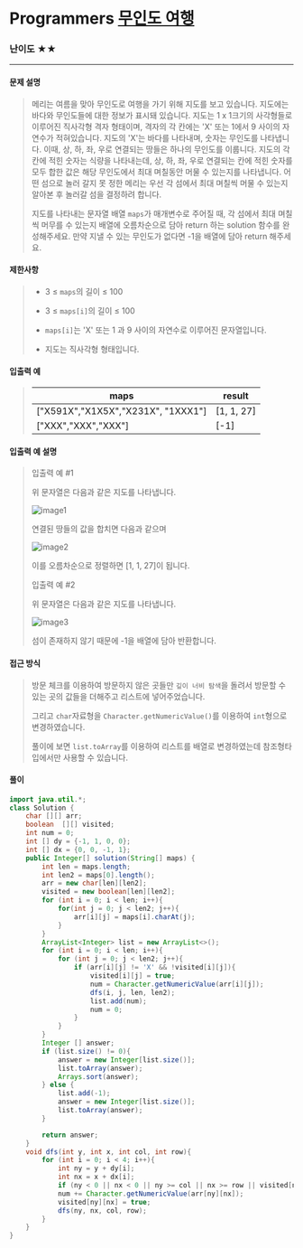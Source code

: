 # Programmers [무인도 여행](https://school.programmers.co.kr/learn/courses/30/lessons/154540)

### 난이도 ★★

---

#### 문제 설명

> 메리는 여름을 맞아 무인도로 여행을 가기 위해 지도를 보고 있습니다. 지도에는 바다와 무인도들에 대한 정보가 표시돼 있습니다. 지도는 1 x 1크기의 사각형들로 이루어진 직사각형 격자 형태이며, 격자의 각 칸에는 'X' 또는 1에서 9 사이의 자연수가 적혀있습니다. 지도의 'X'는 바다를 나타내며, 숫자는 무인도를 나타냅니다. 이때, 상, 하, 좌, 우로 연결되는 땅들은 하나의 무인도를 이룹니다. 지도의 각 칸에 적힌 숫자는 식량을 나타내는데, 상, 하, 좌, 우로 연결되는 칸에 적힌 숫자를 모두 합한 값은 해당 무인도에서 최대 며칠동안 머물 수 있는지를 나타냅니다. 어떤 섬으로 놀러 갈지 못 정한 메리는 우선 각 섬에서 최대 며칠씩 머물 수 있는지 알아본 후 놀러갈 섬을 결정하려 합니다.
>
> 지도를 나타내는 문자열 배열 `maps`가 매개변수로 주어질 때, 각 섬에서 최대 며칠씩 머무를 수 있는지 배열에 오름차순으로 담아 return 하는 solution 함수를 완성해주세요. 만약 지낼 수 있는 무인도가 없다면 -1을 배열에 담아 return 해주세요.

#### 제한사항

>- 3 ≤ `maps`의 길이 ≤ 100
>
>  - 3 ≤ `maps[i]`의 길이 ≤ 100
>
>  - `maps[i]`는 'X' 또는 1 과 9 사이의 자연수로 이루어진 문자열입니다.
>  - 지도는 직사각형 형태입니다.

#### 입출력 예

>| maps                               | result     |
>| ---------------------------------- | ---------- |
>| ["X591X","X1X5X","X231X", "1XXX1"] | [1, 1, 27] |
>| ["XXX","XXX","XXX"]                | [-1]       |

#### 입출력 예 설명

>입출력 예 #1
>
>위 문자열은 다음과 같은 지도를 나타냅니다.
>
>![image1](https://user-images.githubusercontent.com/62426665/206862823-4633fbf1-c075-4d35-b577-26f504dcd332.png)
>
>연결된 땅들의 값을 합치면 다음과 같으며
>
>![image2](https://user-images.githubusercontent.com/62426665/209070615-ae568f20-cf06-4f88-8d4f-8e9861af2d36.png)
>
>이를 오름차순으로 정렬하면 [1, 1, 27]이 됩니다.
>
>입출력 예 #2
>
>위 문자열은 다음과 같은 지도를 나타냅니다.
>
>![image3](https://user-images.githubusercontent.com/62426665/206863265-0a371c69-d4b5-411a-972f-bdc36b90c917.png)
>
>섬이 존재하지 않기 때문에 -1을 배열에 담아 반환합니다.

#### 접근 방식

> 방문 체크를 이용하여 방문하지 않은 곳들만 `깊이 너비 탐색`을 돌려서 방문할 수 있는 곳의 값들을 더해주고 리스트에 넣어주었습니다.
>
> 그리고 `char`자료형을 `Character.getNumericValue()`를 이용하여 `int`형으로 변경하였습니다.
>
> 풀이에 보면 `list.toArray`를 이용하여 리스트를 배열로 변경하였는데 참조형타입에서만 사용할 수 있습니다.

#### 풀이

```java
import java.util.*;
class Solution {
    char [][] arr;
    boolean  [][] visited;
    int num = 0;
    int [] dy = {-1, 1, 0, 0};
    int [] dx = {0, 0, -1, 1};
    public Integer[] solution(String[] maps) {
        int len = maps.length;
        int len2 = maps[0].length();
        arr = new char[len][len2];
        visited = new boolean[len][len2];
        for (int i = 0; i < len; i++){
            for(int j = 0; j < len2; j++){
                arr[i][j] = maps[i].charAt(j);
            }
        }
        ArrayList<Integer> list = new ArrayList<>();
        for (int i = 0; i < len; i++){
            for (int j = 0; j < len2; j++){
                if (arr[i][j] != 'X' && !visited[i][j]){
                    visited[i][j] = true;
                    num = Character.getNumericValue(arr[i][j]);
                    dfs(i, j, len, len2);
                    list.add(num);
                    num = 0;
                }
            }
        }
        Integer [] answer;
        if (list.size() != 0){
            answer = new Integer[list.size()];
            list.toArray(answer);
            Arrays.sort(answer);  
        } else {
            list.add(-1);
            answer = new Integer[list.size()];
            list.toArray(answer);
        }

        return answer;
    }
    void dfs(int y, int x, int col, int row){
        for (int i = 0; i < 4; i++){
            int ny = y + dy[i];
            int nx = x + dx[i];
            if (ny < 0 || nx < 0 || ny >= col || nx >= row || visited[ny][nx] || arr[ny][nx] == 'X') continue;
            num += Character.getNumericValue(arr[ny][nx]);
            visited[ny][nx] = true;
            dfs(ny, nx, col, row);
        }
    }
}
```

